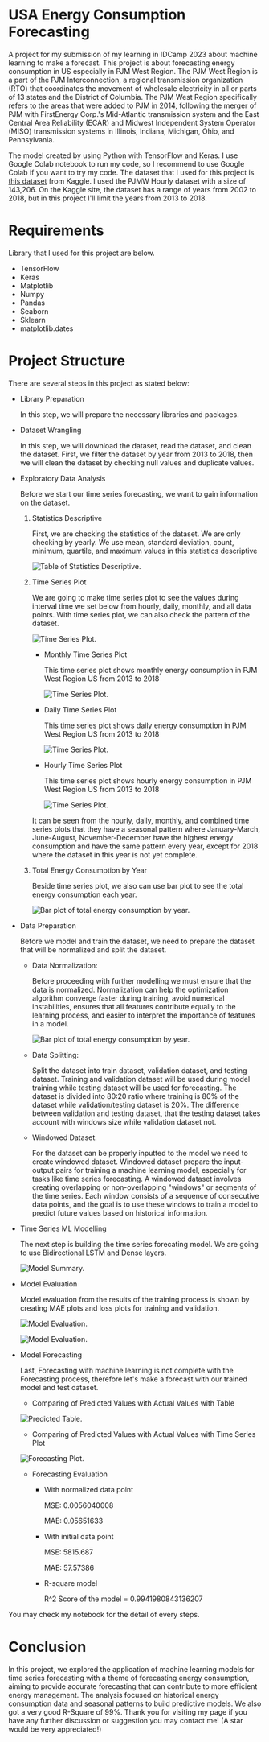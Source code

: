 # USA Energy Consumption Forecasting
A project for my submission of my learning in IDCamp 2023 about machine learning to make a forecast. This project is about forecasting energy consumption in US especially in PJM West Region. The PJM West Region is a part of the PJM Interconnection, a regional transmission organization (RTO) that coordinates the movement of wholesale electricity in all or parts of 13 states and the District of Columbia. The PJM West Region specifically refers to the areas that were added to PJM in 2014, following the merger of PJM with FirstEnergy Corp.'s Mid-Atlantic transmission system and the East Central Area Reliability (ECAR) and Midwest Independent System Operator (MISO) transmission systems in Illinois, Indiana, Michigan, Ohio, and Pennsylvania.

The model created by using Python with TensorFlow and Keras. I use Google Colab notebook to run my code, so I recommend to use Google Colab if you want to try my code. The dataset that I used for this project is [this dataset](https://www.kaggle.com/datasets/robikscube/hourly-energy-consumption) from Kaggle. I used the PJMW Hourly dataset with a size of 143,206. On the Kaggle site, the dataset has a range of years from 2002 to 2018, but in this project I'll limit the years from 2013 to 2018.

# Requirements
Library that I used for this project are below.
* TensorFlow
* Keras
* Matplotlib
* Numpy
* Pandas
* Seaborn
* Sklearn
* matplotlib.dates

# Project Structure
There are several steps in this project as stated below:
* Library Preparation
  
  In this step, we will prepare the necessary libraries and packages.
* Dataset Wrangling
  
  In this step, we will download the dataset, read the dataset, and clean the dataset. First, we filter the dataset by year from 2013 to 2018, then we will clean the dataset by checking null values and duplicate values.
* Exploratory Data Analysis

  Before we start our time series forecasting, we want to gain information on the dataset.
  
  1. Statistics Descriptive
     
     First, we are checking the statistics of the dataset. We are only checking by yearly. We use mean, standard deviation, count, minimum, quartile, and maximum values in this statistics descriptive
     
     ![Table of Statistics Descriptive.](images/stat-desc.png)

  3. Time Series Plot

     We are going to make time series plot to see the values during interval time we set below from hourly, daily, monthly, and all data points. With time series plot, we can also check the pattern of the dataset.
     
     ![Time Series Plot.](images/time-series-plot.png)
     
     * Monthly Time Series Plot
       
       This time series plot shows monthly energy consumption in PJM West Region US from 2013 to 2018
       
       ![Time Series Plot.](images/monthly-time-series-plot.png)
     * Daily Time Series Plot
       
       This time series plot shows daily energy consumption in PJM West Region US from 2013 to 2018
       
       ![Time Series Plot.](images/daily-time-series-plot.png)
     * Hourly Time Series Plot
       
       This time series plot shows hourly energy consumption in PJM West Region US from 2013 to 2018
       
       ![Time Series Plot.](images/hourly-time-series-plot.png)

     It can be seen from the hourly, daily, monthly, and combined time series plots that they have a seasonal pattern where January-March, June-August, November-December have the highest energy consumption and have the same pattern every year, except for 2018 where the dataset in this year is not yet complete.
     

  4. Total Energy Consumption by Year
 
     Beside time series plot, we also can use bar plot to see the total energy consumption each year.
     
     ![Bar plot of total energy consumption by year.](images/bar-plot.png)
 

* Data Preparation

  Before we model and train the dataset, we need to prepare the dataset that will be normalized and split the dataset.

  * Data Normalization:

    Before proceeding with further modelling we must ensure that the data is normalized. Normalization can help the optimization algorithm converge faster during training, avoid numerical instabilities, ensures that all features contribute equally to the learning process, and easier to interpret the importance of features in a model.
    
    ![Bar plot of total energy consumption by year.](images/normalized-data.png)
  * Data Splitting:

    Split the dataset into train dataset, validation dataset, and testing dataset. Training and validation dataset will be used during model training while testing dataset will be used for forecasting. The dataset is divided into 80:20 ratio where training is 80% of the dataset while validation/testing dataset is 20%. The difference between validation and testing dataset, that the testing dataset takes account with windows size while validation dataset not.
  * Windowed Dataset:

    For the dataset can be properly inputted to the model we need to create windowed dataset. Windowed dataset prepare the input-output pairs for training a machine learning model, especially for tasks like time series forecasting. A windowed dataset involves creating overlapping or non-overlapping "windows" or segments of the time series. Each window consists of a sequence of consecutive data points, and the goal is to use these windows to train a model to predict future values based on historical information.
* Time Series ML Modelling
  
  The next step is building the time series forecating model. We are going to use Bidirectional LSTM and Dense layers.
  
  ![Model Summary.](images/model-summary.png)

* Model Evaluation

  Model evaluation from the results of the training process is shown by creating MAE plots and loss plots for training and validation.
  
  ![Model Evaluation.](images/model-evaluation.png)

  ![Model Evaluation.](images/model-evaluation-loss.png)
* Model Forecasting

  Last, Forecasting with machine learning is not complete with the Forecasting process, therefore let's make a forecast with our trained model and test dataset.
  * Comparing of Predicted Values with Actual Values with Table
    
  ![Predicted Table.](images/prediction-table.png)
 
  * Comparing of Predicted Values with Actual Values with Time Series Plot
    
  ![Forecasting Plot.](images/forecast-plot.png)
 
  * Forecasting Evaluation
    
    - With normalized data point
    
      MSE:  0.0056040008
    
      MAE:  0.05651633
    
    - With initial data point

      MSE:  5815.687

      MAE:  57.57386

    - R-square model

      R^2 Score of the model =  0.9941980843136207

You may check my notebook for the detail of every steps.

# Conclusion
In this project, we explored the application of machine learning models for time series forecasting with a theme of forecasting energy consumption, aiming to provide accurate forecasting that can contribute to more efficient energy management. The analysis focused on historical energy consumption data and seasonal patterns to build predictive models. We also got a very good R-Square of 99%. Thank you for visiting my page if you have any further discussion or suggestion you may contact me! (A star would be very appreciated!)

